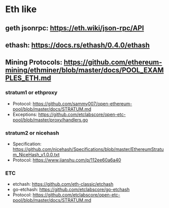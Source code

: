 # Eth like

## geth jsonrpc: https://eth.wiki/json-rpc/API

## ethash: https://docs.rs/ethash/0.4.0/ethash

## Mining Protocols: https://github.com/ethereum-mining/ethminer/blob/master/docs/POOL_EXAMPLES_ETH.md

### stratum1 or ethproxy

* Protocol: https://github.com/sammy007/open-ethereum-pool/blob/master/docs/STRATUM.md
* Exceptions: https://github.com/etclabscore/open-etc-pool/blob/master/proxy/handlers.go

### stratum2 or nicehash

* Specification: https://github.com/nicehash/Specifications/blob/master/EthereumStratum_NiceHash_v1.0.0.txt
* Protocol: https://www.jianshu.com/p/112ee60a6a40

### ETC

* etchash: https://github.com/eth-classic/etchash
* go-etchash: https://github.com/etclabscore/go-etchash
* Protocol: https://github.com/etclabscore/open-etc-pool/blob/master/docs/STRATUM.md
